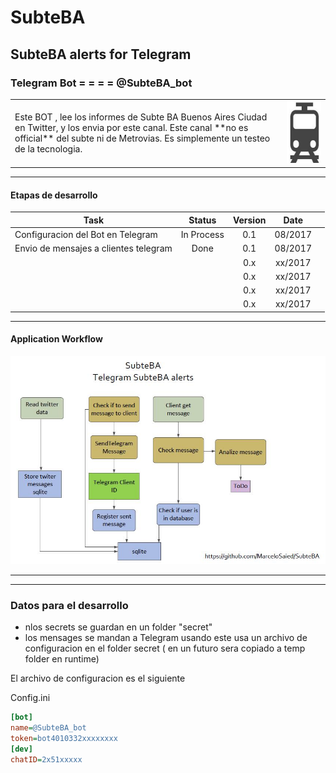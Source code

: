 #                      SubteBA
##               SubteBA alerts for Telegram

###          Telegram Bot    = = = =    @SubteBA_bot
<table border="0">
<tr><td>
Este BOT , lee los informes de Subte BA Buenos Aires Ciudad en Twitter, y los envia por este canal.
Este canal **no es official** del subte ni de Metrovias.
Es simplemente un testeo de la tecnologia.
</td> <td> <img src="https://github.com/MarceloSaied/SubteBA/blob/master/images/SubteBA_icon.jpg" 
alt="SubteBA Logo" height="100" width="200"> 
</td></tr>

</table>

- - -
#### Etapas de desarrollo
| Task                                  | Status     | Version| Date      |     |
| ------------------------------------- |:----------:| :-----:| :--------:|----:|
| Configuracion del Bot en Telegram     | In Process | 0.1    |  08/2017  |     | 
| Envio de mensajes a clientes telegram | Done       | 0.1    |  08/2017  |     |
|                                       |            | 0.x    |  xx/2017  |     |
|                                       |            | 0.x    |  xx/2017  |     |
|                                       |            | 0.x    |  xx/2017  |     |
|                                       |            | 0.x    |  xx/2017  |     |


- - -
#### Application Workflow
![Workflow1 image](https://github.com/MarceloSaied/SubteBA/blob/master/images/workflow1.jpg)

- - - 
- - -
### Datos para el desarrollo

* nlos secrets se guardan en un folder  "secret"
* los mensages se mandan a Telegram usando este usa un archivo de configuracion en el folder secret ( en un futuro sera copiado a temp folder en runtime)

El archivo de configuracion es el siguiente

Config.ini

```ini
[bot]
name=@SubteBA_bot
token=bot4010332xxxxxxxx
[dev]
chatID=2x51xxxxx

```
